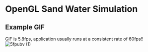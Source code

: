 # OpenGL Sand Water Simulation

## Example GIF
GIF is 5.8fps, application usually runs at a consistent rate of 60fps!!
![5fpubv (1)](https://user-images.githubusercontent.com/70861720/124764913-5386f880-deea-11eb-8bbd-b630df50805e.gif)
